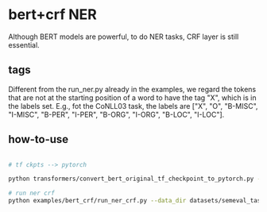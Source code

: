 # bert+crf NER
Although BERT models are powerful, to do NER tasks, CRF layer is still essential. 


## tags
Different from the run_ner.py already in the examples, we regard the tokens that are not at the starting position of a word to have the tag "X", which is in the labels set. E.g., fot the CoNLL03 task, the labels are ["X", "O", "B-MISC", "I-MISC",  "B-PER", "I-PER", "B-ORG", "I-ORG", "B-LOC", "I-LOC"]. 

## how-to-use
```bash

# tf ckpts --> pytorch 

python transformers/convert_bert_original_tf_checkpoint_to_pytorch.py --tf_checkpoint_path resources/uncased_L-12_H-768_A-12/bert_model.ckpt --bert_config_file resources/uncased_L-12_H-768_A-12/bert_config.json --pytorch_dump_path resources/uncased_L-12_H-768_A-12/pytorch_model.bin

# run ner crf
python examples/bert_crf/run_ner_crf.py --data_dir datasets/semeval_task6 --labels datasets/semeval_task6/label.txt --model_type bert --model_name_or_path resources/uncased_L-12_H-768_A-12 --config_name resources/uncased_L-12_H-768_A-12/bert_config.json --do_train --do_eval --per_gpu_train_batch_size 8 --per_gpu_eval_batch_size 16 --do_lower_case --overwrite_output_dir --overwrite_cache --logging_steps 100 --save_steps 100 --eval_all_checkpoints --num_train_epochs 10
``` 